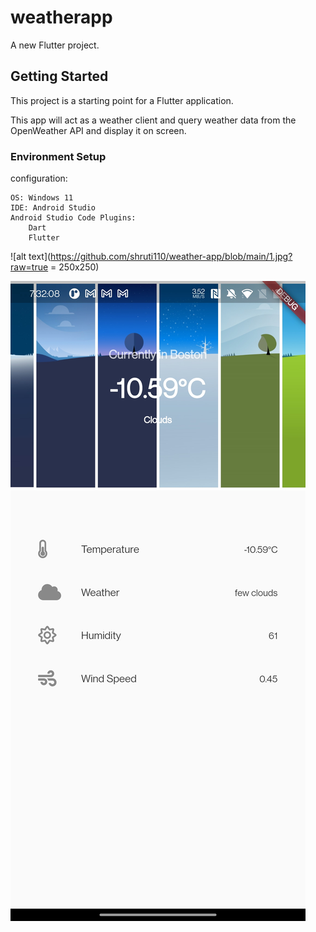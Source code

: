 # weatherapp

A new Flutter project.

## Getting Started

This project is a starting point for a Flutter application.

This app will act as a weather client and query weather data from the OpenWeather API and display it on screen.


### Environment Setup
configuration:

    OS: Windows 11
    IDE: Android Studio 
    Android Studio Code Plugins:
        Dart
        Flutter
![alt text](https://github.com/shruti110/weather-app/blob/main/1.jpg?raw=true = 250x250)

![alt text](https://github.com/shruti110/weather-app/blob/main/2.jpg?raw=true)
